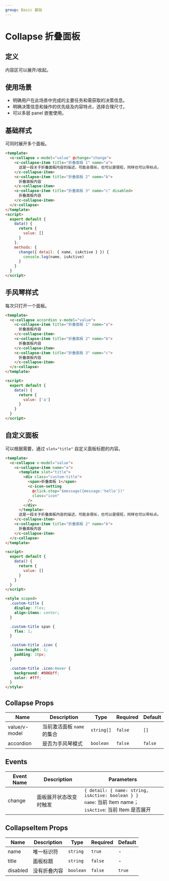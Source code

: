 ```yaml
---
group: Basic 基础
---
```


# Collapse 折叠面板

## 定义

内容区可以展开/收起。

## 使用场景

- 明确用户在此场景中完成的主要任务和需获取的决策信息。
- 明确决策信息和操作的优先级及内容特点，选择合理尺寸。
- 可以多层 panel 嵌套使用。

## 基础样式

可同时展开多个面板。

```html
<template>
  <c-collapse v-model="value" @change="change">
    <c-collapse-item title="折叠面板 1" name="a">
      这是一段关于折叠面板内容的描述，可能会很长，也可以是很短，同样也可以带标点。
    </c-collapse-item>
    <c-collapse-item title="折叠面板 2" name="b">
      折叠面板内容
    </c-collapse-item>
    <c-collapse-item title="折叠面板 3" name="c" disabled>
      折叠面板内容
    </c-collapse-item>
  </c-collapse>
</template>
<script>
  export default {
    data() {
      return {
        value: []
      }
    },
    methods: {
      change({ detail: { name, isActive } }) {
        console.log(name, isActive)
      }
    }
  }
</script>
```

## 手风琴样式

每次只打开一个面板。

```html
<template>
  <c-collapse accordion v-model="value">
    <c-collapse-item title="折叠面板 1" name="a">
      折叠面板内容
    </c-collapse-item>
    <c-collapse-item title="折叠面板 2" name="b">
      折叠面板内容
    </c-collapse-item>
    <c-collapse-item title="折叠面板 3" name="c">
      折叠面板内容
    </c-collapse-item>
  </c-collapse>
</template>

<script>
  export default {
    data() {
      return {
        value: ['a']
      }
    }
  }
</script>
```

## 自定义面板

可以根据需要，通过 `slot="title"` 自定义面板标题的内容。

```html
<template>
  <c-collapse v-model="value">
    <c-collapse-item name="a">
      <template slot="title">
        <div class="custom-title">
          <span>折叠面板 1</span>
          <c-icon-setting
            @click.stop="$message({message:'hello'})"
            class="icon"
          />
        </div>
      </template>
      这是一段关于折叠面板内容的描述，可能会很长，也可以是很短，同样也可以带标点。
    </c-collapse-item>
    <c-collapse-item title="折叠面板 2" name="b">
      折叠面板内容
    </c-collapse-item>
  </c-collapse>
</template>

<script>
  export default {
    data() {
      return {
        value: []
      }
    }
  }
</script>

<style scoped>
  .custom-title {
    display: flex;
    align-items: center;
  }

  .custom-title span {
    flex: 1;
  }

  .custom-title .icon {
    line-height: 1;
    padding: 10px;
  }

  .custom-title .icon:hover {
    background: #006bff;
    color: #fff;
  }
</style>
```

## Collapse Props

| Name          | Description                | Type       | Required | Default |
| ------------- | -------------------------- | ---------- | -------- | ------- |
| value/v-model | 当前激活面板 `name` 的集合 | `string[]` | `false`  | `[]`    |
| accordion     | 是否为手风琴模式           | `boolean`  | `false`  | `false` |

## Events

| Event Name | Description            | Parameters                                                                                                       |
| ---------- | ---------------------- | ---------------------------------------------------------------------------------------------------------------- |
| change     | 面板展开状态改变时触发 | `{ detail: { name: string, isActive: boolean } }` <br>`name`: 当前 Item name；<br>`isActive`: 当前 Item 是否展开 |

## CollapseItem Props

| Name     | Description  | Type      | Required | Default |
| -------- | ------------ | --------- | -------- | ------- |
| name     | 唯一标识符   | `string`  | `true`   | -       |
| title    | 面板标题     | `string`  | `false`  | -       |
| disabled | 没有折叠内容 | `boolean` | `false`  | `true`  |
